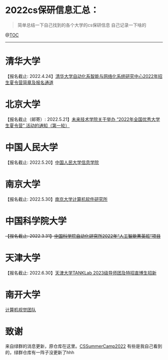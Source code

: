 # 2022cs保研信息汇总：

> 简单总结一下自己找到的各个大学的cs保研信息 自己记录一下啥的
> 

@[TOC](文章目录)

---



# 清华大学
【报名截止: 2022.4.24】[清华大学自动化系智能与网络化系统研究中心2022年招生夏令营简章及报名通道](https://mp.weixin.qq.com/s/PIh-a1VIBqt7-BambzxkUA)

# 北京大学
【报名截止（邮寄）: 2022.5.21】[未来技术学院关于举办 “2022年全国优秀大学生夏令营” 活动的通知（第一轮）](https://future.pku.edu.cn/xwyjz/xwzk/07b48713a6eb4cb4ac654fdf61031261.htm)

# 中国人民大学
【报名截止: 2022.5.20】[中国人民大学信息学院](https://summerschoolinfo.ruc.edu.cn/)

# 南京大学

【报名截止: 2022.5.30】[南京大学计算机软件研究所](https://cs.nju.edu.cn/ics/recruit/index.html)

# 中国科学院大学

~~【报名截止: 2022.3.31】[中国科学院自动化研究所2022年“人工智能菁英班”项目](http://www.ia.cas.cn/yjsjy/zs/sszs/202203/t20220321_6401496.html)~~

# 天津大学

【报名截止: 2022.6.30】[天津大学TANKLab 2023级导师团及特招直博生招新](https://mp.weixin.qq.com/s?srcid=0328TrVBOLBU7UuOZhHctIdf&scene=23&sharer_sharetime=1648461969548&mid=2247485718&sharer_shareid=13a0869e2dfd7c9b03339911eb553922&sn=23bc73443c1c9673ce2301101963930b&idx=1&__biz=MzI5MTQwNTAwMg%3D%3D&chksm=ec1064b3db67eda590df3a9514b87316c28089d7aae5acf22c50ee8fbcc277dc13fdd1862eb2&mpshare=1#rd)

# 南开大学
[计算机视觉团队](https://cv.nankai.edu.cn/)



# 致谢
来自绿群的消息更新，原仓库在这里。[CSSummerCamp2022](https://github.com/LinghaoChan/CSSummerCamp2022)
有些是我自己看到的，绿群仓库有一阵子没更新了hhh



